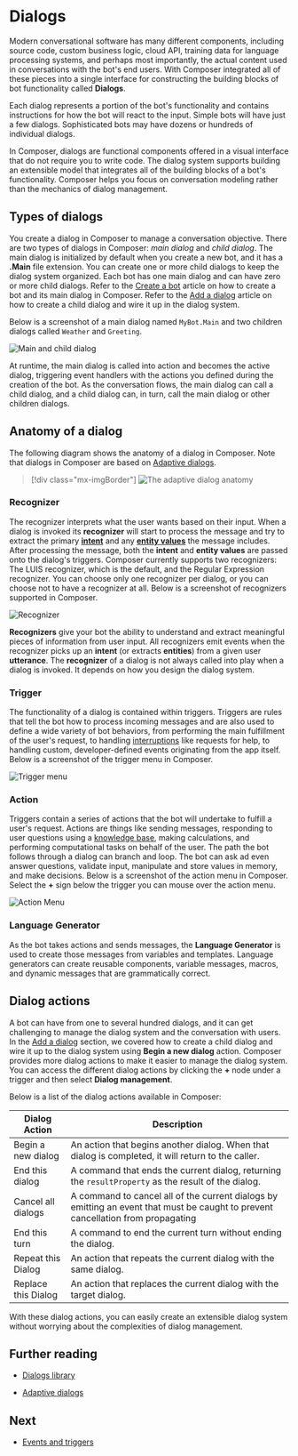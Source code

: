 # Dialogs

Modern conversational software has many different components, including source code, custom business logic, cloud API, training data for language processing systems, and perhaps most importantly, the actual content used in conversations with the bot's end users. With Composer integrated all of these pieces into a single interface for constructing the building blocks of bot functionality called **Dialogs**. 

Each dialog represents a portion of the bot's functionality and contains instructions for how the bot will react to the input. Simple bots will have just a few dialogs. Sophisticated bots may have dozens or hundreds of individual dialogs.

In Composer, dialogs are functional components offered in a visual interface that do not require you to write code. The dialog system supports building an extensible model that integrates all of the building blocks of a bot's functionality. Composer helps you focus on conversation modeling rather than the mechanics of dialog management.

## Types of dialogs

You create a dialog in Composer to manage a conversation objective. There are two types of dialogs in Composer: _main dialog_ and _child dialog_. The main dialog is initialized by default when you create a new bot, and it has a **.Main** file extension. You can create one or more child dialogs to keep the dialog system organized. Each bot has one main dialog and can have zero or more child dialogs. Refer to the [Create a bot](./tutorial/bot-tutorial-introduction.md) article on how to create a bot and its main dialog in Composer. Refer to the [Add a dialog](./tutorial/bot-tutorial-add-dialog.md) article on how to create a child dialog and wire it up in the dialog system.

Below is a screenshot of a main dialog named `MyBot.Main` and two children dialogs called `Weather` and `Greeting`.

![Main and child dialog](./media/dialog/main-and-child-dialog.png)

At runtime, the main dialog is called into action and becomes the active dialog, triggering event handlers with the actions you defined during the creation of the bot. As the conversation flows, the main dialog can call a child dialog, and a child dialog can, in turn, call the main dialog or other children dialogs.

## Anatomy of a dialog

The following diagram shows the anatomy of a dialog in Composer. Note that dialogs in Composer are based on [Adaptive dialogs](https://github.com/Microsoft/BotBuilder-Samples/tree/master/experimental/adaptive-dialog#readme).

> [!div class="mx-imgBorder"]
> ![The adaptive dialog anatomy](./media/dialog/adaptive-dialog-anatomy.png)


### Recognizer

The recognizer interprets what the user wants based on their input. When a dialog is invoked its **recognizer** will start to process the message and try to extract the primary [**intent**](concept-language-understanding.md#intents) and any [**entity values**](concept-language-understanding.md#entities) the message includes. After processing the message, both the **intent** and **entity values** are passed onto the dialog's triggers. Composer currently supports two recognizers: The LUIS recognizer, which is the default, and the Regular Expression recognizer. You can choose only one recognizer per dialog, or you can choose not to have a recognizer at all. Below is a screenshot of recognizers supported in Composer.

![Recognizer](./media/dialog/recognizer.png)

**Recognizers** give your bot the ability to understand and extract meaningful pieces of information from user input. All recognizers emit events when the recognizer picks up an **intent** (or extracts **entities**) from a given user **utterance**. The **recognizer** of a dialog is not always called into play when a dialog is invoked. It depends on how you design the dialog system.

### Trigger

The functionality of a dialog is contained within triggers. Triggers are rules that tell the bot how to process incoming messages and are also used to define a wide variety of bot behaviors, from performing the main fulfillment of the user's request, to handling [interruptions](https://aka.ms/botservice-howto-handle-user-interruptions?view=azure-bot-service-4.0&tabs=csharp) like requests for help, to handling custom, developer-defined events originating from the app itself. Below is a screenshot of the trigger menu in Composer.

![Trigger menu](./media/dialog/trigger-menu.png)

### Action

Triggers contain a series of actions that the bot will undertake to fulfill a user's request. Actions are things like sending messages, responding to user questions using a [knowledge base](./how-to-add-qna-to-bot.md), making calculations, and performing computational tasks on behalf of the user. The path the bot follows through a dialog can branch and loop. The bot can ask ad even answer questions, validate input, manipulate and store values in memory, and make decisions. Below is a screenshot of the action menu in Composer. Select the **+** sign below the trigger you can mouse over the action menu.

![Action Menu](./media/dialog/action-menu.gif)

### Language Generator

As the bot takes actions and sends messages, the **Language Generator** is used to create those messages from variables and templates. Language generators can create reusable components, variable messages, macros, and dynamic messages that are grammatically correct.


## Dialog actions

A bot can have from one to several hundred dialogs, and it can get challenging to manage the dialog system and the conversation with users. In the [Add a dialog](./tutorial/bot-tutorial-add-dialog.md) section, we covered how to create a child dialog and wire it up to the dialog system using **Begin a new dialog** action. Composer provides more dialog actions to make it easier to manage the dialog system. You can access the different dialog actions by clicking the **+** node under a trigger and then select **Dialog management**.

Below is a list of the dialog actions available in Composer:

| Dialog Action       | Description                                                                                                                      |
| ------------------- | -------------------------------------------------------------------------------------------------------------------------------- |
| Begin a new dialog  | An action that begins another dialog. When that dialog is completed, it will return to the caller.                               |
| End this dialog     | A command that ends the current dialog, returning the `resultProperty` as the result of the dialog.                              |
| Cancel all dialogs  | A command to cancel all of the current dialogs by emitting an event that must be caught to prevent cancellation from propagating |
| End this turn       | A command to end the current turn without ending the dialog.                                                                     |
| Repeat this Dialog  | An action that repeats the current dialog with the same dialog.                                                                  |
| Replace this Dialog | An action that replaces the current dialog with the target dialog.                                                               |

With these dialog actions, you can easily create an extensible dialog system without worrying about the complexities of dialog management.

## Further reading

- [Dialogs library](https://aka.ms/bot-builder-concept-dialog?view=azure-bot-service-4.0)

- [Adaptive dialogs](https://github.com/Microsoft/BotBuilder-Samples/tree/master/experimental/adaptive-dialog#readme)

## Next

- [Events and triggers](./concept-events-and-triggers.md)
